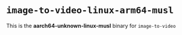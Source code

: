 # `image-to-video-linux-arm64-musl`

This is the **aarch64-unknown-linux-musl** binary for `image-to-video`
